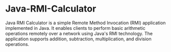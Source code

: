 # Java-RMI-Calculator
Java RMI Calculator is a simple Remote Method Invocation (RMI) application implemented in Java. It enables clients to perform basic arithmetic operations remotely over a network using Java's RMI technology. The application supports addition, subtraction, multiplication, and division operations.

